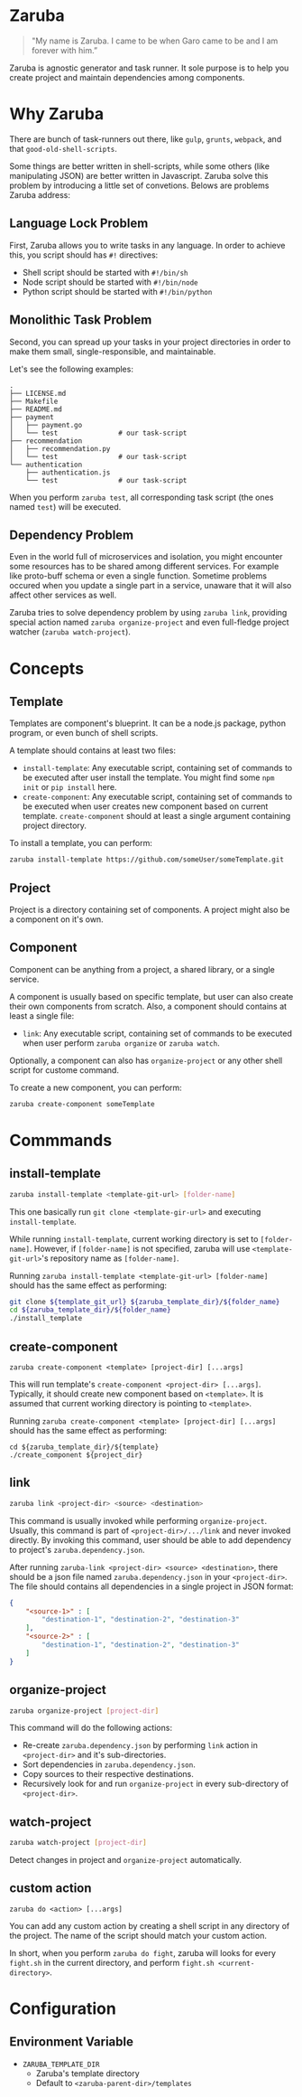# Zaruba

> "My name is Zaruba. I came to be when Garo came to be and I am forever with him.”

Zaruba is agnostic generator and task runner. It sole purpose is to help you create project and maintain dependencies among components.

# Why Zaruba

There are bunch of task-runners out there, like `gulp`, `grunts`, `webpack`, and that `good-old-shell-scripts`.

Some things are better written in shell-scripts, while some others (like manipulating JSON) are better written in Javascript. Zaruba solve this problem by introducing a little set of convetions. Belows are problems Zaruba address:

## Language Lock Problem

First, Zaruba allows you to write tasks in any language. In order to achieve this, you script should has `#!` directives:

* Shell script should be started with `#!/bin/sh`
* Node script should be started with `#!/bin/node`
* Python script should be started with `#!/bin/python`

## Monolithic Task Problem

Second, you can spread up your tasks in your project directories in order to make them small, single-responsible, and maintainable.

Let's see the following examples:

```
.
├── LICENSE.md
├── Makefile
├── README.md
├── payment
│   ├── payment.go
│   └── test               # our task-script
├── recommendation
│   ├── recommendation.py
│   └── test               # our task-script
└── authentication
    ├── authentication.js
    └── test               # our task-script
```

When you perform `zaruba test`, all corresponding task script (the ones named `test`) will be executed.

## Dependency Problem

Even in the world full of microservices and isolation, you might encounter some resources has to be shared among different services. For example like proto-buff schema or even a single function. Sometime problems occured when you update a single part in a service, unaware that it will also affect other services as well.

Zaruba tries to solve dependency problem by using `zaruba link`, providing special action named `zaruba organize-project` and even full-fledge project watcher (`zaruba watch-project`).

# Concepts

## Template

Templates are component's blueprint. It can be a node.js package, python program, or even bunch of shell scripts.

A template should contains at least two files:

* `install-template`: Any executable script, containing set of commands to be executed after user install the template. You might find some `npm init` or `pip install` here.
* `create-component`: Any executable script, containing set of commands to be executed when user creates new component based on current template. `create-component` should at least a single argument containing project directory.

To install a template, you can perform:

```sh
zaruba install-template https://github.com/someUser/someTemplate.git
```

## Project

Project is a directory containing set of components. A project might also be a component on it's own.

## Component

Component can be anything from a project, a shared library, or a single service.

A component is usually based on specific template, but user can also create their own components from scratch. Also, a component should contains at least a single file:

* `link`: Any executable script, containing set of commands to be executed when user perform `zaruba organize` or `zaruba watch`.

Optionally, a component can also has `organize-project` or any other shell script for custome command.

To create a new component, you can perform:

```sh
zaruba create-component someTemplate
```

# Commmands

## install-template

```sh
zaruba install-template <template-git-url> [folder-name]
```

This one basically run `git clone <template-gir-url>` and executing `install-template`.

While running `install-template`, current working directory is set to `[folder-name]`. However, if `[folder-name]` is not specified, zaruba will use `<template-git-url>`'s repository name as `[folder-name]`.

Running `zaruba install-template <template-git-url> [folder-name]` should has the same effect as performing:

```sh
git clone ${template_git_url} ${zaruba_template_dir}/${folder_name}
cd ${zaruba_template_dir}/${folder_name}
./install_template
```

## create-component

```
zaruba create-component <template> [project-dir] [...args]
```

This will run template's `create-component <project-dir> [...args]`. Typically, it should create new component based on `<template>`. It is assumed that current working directory is pointing to `<template>`.

Running `zaruba create-component <template> [project-dir] [...args]` should has the same effect as performing:

```
cd ${zaruba_template_dir}/${template}
./create_component ${project_dir}
```

## link

```sh
zaruba link <project-dir> <source> <destination>
```

This command is usually invoked while performing `organize-project`. Usually, this command is part of `<project-dir>/.../link` and never invoked directly. By invoking this command, user should be able to add dependency to project's `zaruba.dependency.json`.

After running `zaruba-link <project-dir> <source> <destination>`, there should be a json file named `zaruba.dependency.json` in your `<project-dir>`. The file should contains all dependencies in a single project in JSON format:

```json
{
    "<source-1>" : [
        "destination-1", "destination-2", "destination-3"
    ],
    "<source-2>" : [
        "destination-1", "destination-2", "destination-3"
    ]
}
```

## organize-project

```sh
zaruba organize-project [project-dir]
```

This command will do the following actions:

* Re-create `zaruba.dependency.json` by performing `link` action in `<project-dir>` and it's sub-directories.
* Sort dependencies in `zaruba.dependency.json`.
* Copy sources to their respective destinations.
* Recursively look for and run `organize-project` in every sub-directory of `<project-dir>`.

## watch-project

```sh
zaruba watch-project [project-dir]
```

Detect changes in project and `organize-project` automatically.

## custom action

```
zaruba do <action> [...args]
```

You can add any custom action by creating a shell script in any directory of the project. The name of the script should match your custom action.

In short, when you perform `zaruba do fight`, zaruba will looks for every `fight.sh` in the current directory, and perform `fight.sh <current-directory>`.

# Configuration

## Environment Variable

* `ZARUBA_TEMPLATE_DIR`
    - Zaruba's template directory
    - Default to `<zaruba-parent-dir>/templates`
